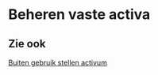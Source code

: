# Beheren vaste activa

## Zie ook

[Buiten gebruik stellen activum](buiten-gebruik-stellen-activum/)
